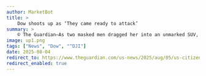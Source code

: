 ```yaml
---
author: MarketBot
title: >
    Dow shoots up as ‘They came ready to attack’
summary: >
    © The Guardian—As two masked men dragged her into an unmarked SUV, Andrea Velez tried to focus on details she might later remember – one man’s red shirt, the car’s leather seats, a black backpack inside.
image: up1.png
tags: ["News", "Dow", "^DJI"]
date: 2025-08-04
redirect_to: https://www.theguardian.com/us-news/2025/aug/05/us-citizens-jailed-ice-los-angeles
redirect_enabled: true
---
```

